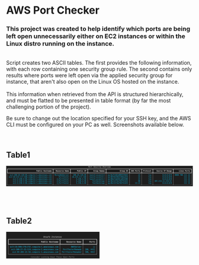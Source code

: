 # AWS Port Checker
### This project was created to help identify which ports are being left open unnecessarily either on EC2 instances or within the Linux distro running on the instance.
<br>
Script creates two ASCII tables. The first provides the following information, with each row containing one security group rule. The second contains only results where ports were left open via the applied security group for instance, that aren't also open on the Linux OS hosted on the instance.

<br>
<br>
This information when retrieved from the API is structured hierarchically, and must be flatted to be presented in table format (by far the most challenging portion of the project).

<br>

Be sure to change out the location specified for your SSH key, and the AWS CLI must be configured on your PC as well. Screenshots available below.

<br>

## Table1
![AWS_ALL_ITEMS](https://github.com/hydropero/AWS_PortChecker/blob/Main/images/Screen%20Shot%202023-02-10%20at%207.33.17%20AM.png?raw=true)

<br>
<br>

## Table2
<img src="https://github.com/hydropero/AWS_PortChecker/blob/Main/images/Screen%20Shot%202023-02-15%20at%207.14.30%20PM.png?raw=true"  width="50%" height="25%">
